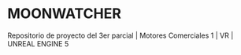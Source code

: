# MOONWATCHER
Repositorio de proyecto del 3er parcial | Motores Comerciales 1 | VR | UNREAL ENGINE 5
